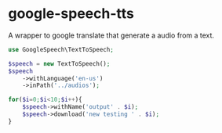 # google-speech-tts

A wrapper to google translate that generate a audio from a text.

```php
use GoogleSpeech\TextToSpeech;

$speech = new TextToSpeech();
$speech
    ->withLanguage('en-us')
    ->inPath('../audios');

for($i=0;$i<10;$i++){
    $speech->withName('output' . $i);
    $speech->download('new testing ' . $i);
}
```
